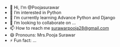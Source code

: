 - 👋 Hi, I’m @Poojasurawar
- 👀 I’m interested in Python
- 🌱 I’m currently learning Advance Python and Django
- 💞️ I’m looking to collaborate on ...
- 📫 How to reach me surawarpooja28@gmail.com
- 😄 Pronouns: Mrs.Pooja Surawar
- ⚡ Fun fact: ...

<!---
Poojasurawar/Poojasurawar is a ✨ special ✨ repository because its `README.md` (this file) appears on your GitHub profile.
You can click the Preview link to take a look at your changes.
--->
